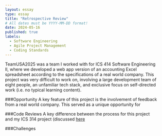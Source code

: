 ```yaml
---
layout: essay
type: essay
title: "Retrospective Review"
# All dates must be YYYY-MM-DD format!
date: 2024-05-16
published: true
labels:
  - Software Engineering
  - Agile Project Management
  - Coding Standards
---
```


TeamUSA2025 was a team I worked with for ICS 414 Software Engineering II, where we developed a web app version of an accounting Excel spreadsheet according to the specifications of a real world company.
This project was very difficult to work on, involving a large development team of eight people, an unfamiliar tech stack, and exclusive focus on self-directed work (i.e. no typical learning content).

###Opportunity
A key feature of this project is the involvement of feedback from a real world company. This served as a unique opportunity for 

###Code Reviews
A key difference between the process for this project and my ICS 314 project (discussed [here](looking-back-and-moving-forward.md)

###Challenges

